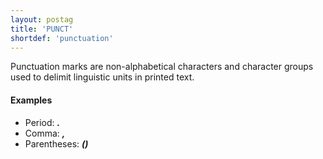 ```yaml
---
layout: postag
title: 'PUNCT'
shortdef: 'punctuation'
---
```


Punctuation marks are non-alphabetical characters and character groups
used to delimit linguistic units in printed text.

#### Examples

* Period: _<b>.</b>_
* Comma: _<b>,</b>_
* Parentheses: _<b>()</b>_
<!-- Interlanguage links updated Út zář 29 18:40:48 CEST 2020 -->
